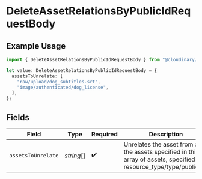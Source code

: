 # DeleteAssetRelationsByPublicIdRequestBody

## Example Usage

```typescript
import { DeleteAssetRelationsByPublicIdRequestBody } from "@cloudinary/asset-management/models/operations";

let value: DeleteAssetRelationsByPublicIdRequestBody = {
  assetsToUnrelate: [
    "raw/upload/dog_subtitles.srt",
    "image/authenticated/dog_license",
  ],
};
```

## Fields

| Field                                                                                                                 | Type                                                                                                                  | Required                                                                                                              | Description                                                                                                           | Example                                                                                                               |
| --------------------------------------------------------------------------------------------------------------------- | --------------------------------------------------------------------------------------------------------------------- | --------------------------------------------------------------------------------------------------------------------- | --------------------------------------------------------------------------------------------------------------------- | --------------------------------------------------------------------------------------------------------------------- |
| `assetsToUnrelate`                                                                                                    | *string*[]                                                                                                            | :heavy_check_mark:                                                                                                    | Unrelates the asset from all the assets specified in this array of assets, specified as resource_type/type/public_id. | [<br/>"raw/upload/dog_subtitles.srt",<br/>"image/authenticated/dog_license"<br/>]                                     |